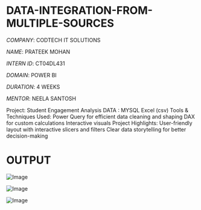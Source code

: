 # DATA-INTEGRATION-FROM-MULTIPLE-SOURCES

*COMPANY*: CODTECH IT SOLUTIONS

*NAME*: PRATEEK MOHAN

*INTERN ID*: CT04DL431

*DOMAIN*: POWER BI

*DURATION*: 4 WEEKS 

*MENTOR*: NEELA SANTOSH

Project: Student Engagement Analysis 
DATA : 
MYSQL
Excel (csv)
Tools & Techniques Used:
Power Query for efficient data cleaning and shaping
DAX for custom calculations
Interactive visuals 
Project Highlights:
User-friendly layout with interactive slicers and filters
Clear data storytelling for better decision-making

# OUTPUT

![Image](https://github.com/user-attachments/assets/109e5fe4-7649-4dbd-a115-a370cc5871ba)

![Image](https://github.com/user-attachments/assets/f3fb7410-596a-4378-a4cc-8624535489e5)

![Image](https://github.com/user-attachments/assets/bb6b3959-123e-4124-ac37-b2426eff8251)
